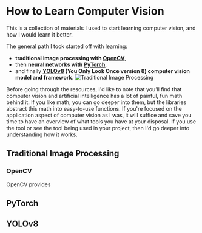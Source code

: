 # How to Learn Computer Vision
This is a collection of materials I used to start learning computer vision, and how I would learn it better. 

The general path I took started off with learning:
- **traditional image processing with [OpenCV](https://github.com/SeanKenRuiz/how-to-learn-computer-vision/blob/main/README.md#OpenCV)**,
- then **neural networks with [PyTorch](https://github.com/SeanKenRuiz/how-to-learn-computer-vision/blob/main/README.md#pytorch)**,
- and finally **[YOLOv8](https://github.com/SeanKenRuiz/how-to-learn-computer-vision/blob/main/README.md#YOLOv8) (You Only Look Once version 8) computer vision model and framework**.
![Traditional Image Processing](https://github.com/user-attachments/assets/237cab21-a81d-4039-a2c0-d8cc8e6fa174) 

Before going through the resources, I'd like to note that you’ll find that computer vision and artificial intelligence has a lot of painful, fun math behind it. If you like math, you can go deeper into them, but the libraries abstract this math into easy-to-use functions. If you're focused on the application aspect of computer vision as I was, it will suffice and save you time to have an overview of what tools you have at your disposal. If you use the tool or see the tool being used in your project, then I'd go deeper into understanding how it works.

## Traditional Image Processing
### OpenCV
OpenCV provides 

## PyTorch

## YOLOv8
